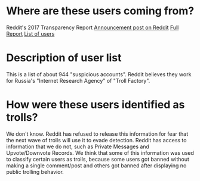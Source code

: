 # Where are these users coming from?

Reddit's 2017 Transparency Report 
[Announcement post on Reddit](https://www.reddit.com/r/announcements/comments/8bb85p/reddits_2017_transparency_report_and_suspect/) 
[Full Report](https://www.redditinc.com/policies/transparency-report)
[List of users](https://www.reddit.com/wiki/suspiciousaccounts)

# Description of user list

This is a list of about 944 "suspicious accounts". Reddit believes they work for Russia's "Internet Research Agency" of "Troll Factory". 

# How were these users identified as trolls?

We don't know. Reddit has refused to release this information for fear that the next wave of trolls will use it to evade detection. Reddit has access to information that we do not, such as Private Messages and Upvote/Downvote Records. We think that some of this information was used to classify certain users as trolls, because some users got banned without making a single comment/post and others got banned after displaying no public trolling behavior.